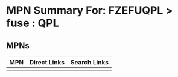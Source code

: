 



# MPN Summary For: FZEFUQPL > fuse : QPL

## MPNs
  

|MPN|Direct Links|Search Links|
| :--- | :--- | :--- |
||||
